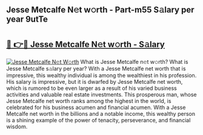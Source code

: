 ## Jesse Metcalfe N𝚎t w𝚘rth - Part-m55 S𝚊lary per year 9utTe

# <h2><a href="http://gc1cwaf.nevu.top/?p=Jesse+Metcalfe">🔗 👉🔴 Jesse Metcalfe N𝚎t w𝚘rth - S𝚊lary</a></h2>

[![Jesse Metcalfe N𝚎t W𝚘rth](https://i.imgur.com/Oavwk0R.jpeg)](http://gc1cwaf.nevu.top/?p=Jesse+Metcalfe)
What is Jesse Metcalfe n𝚎t w𝚘rth? What is Jesse Metcalfe s𝚊lary per year?
With a Jesse Metcalfe net worth that is impressive, this wealthy individual is among the wealthiest in his profession. His salary is impressive, but it is dwarfed by Jesse Metcalfe net worth, which is rumored to be even larger as a result of his varied business activities and valuable real estate investments. This prosperous man, whose Jesse Metcalfe net worth ranks among the highest in the world, is celebrated for his business acumen and financial acumen. With a Jesse Metcalfe net worth in the billions and a notable income, this wealthy person is a shining example of the power of tenacity, perseverance, and financial wisdom.
